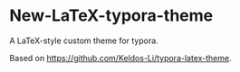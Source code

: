 # New-LaTeX-typora-theme
A LaTeX-style custom theme for typora.

Based on https://github.com/Keldos-Li/typora-latex-theme.

